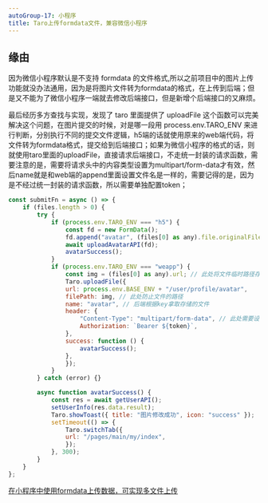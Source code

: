 ```yaml
---
autoGroup-17: 小程序
title: Taro上传formdata文件，兼容微信小程序
---
```

## 缘由
因为微信小程序默认是不支持 formdata 的文件格式,所以之前项目中的图片上传功能就没办法通用，因为是将图片文件转为formdata的格式，在上传到后端；但是又不能为了微信小程序一端就去修改后端接口，但是新增个后端接口的又麻烦。

最后经历多方查找与实现，发现了 taro 里面提供了 uploadFile 这个函数可以完美解决这个问题，在图片提交的时候，对是哪一段用 process.env.TARO_ENV  来进行判断，分别执行不同的提交文件逻辑，h5端的话就使用原来的web端代码，将文件转为formdata格式，提交给到后端接口；如果为微信小程序的格式的话，则就使用taro里面的uploadFile，直接请求后端接口，不走统一封装的请求函数，需要注意的是，需要将请求头中的内容类型设置为multipart/form-data才有效，然后name就是和web端的append里面设置文件名是一样的，需要记得的是，因为是不经过统一封装的请求函数，所以需要单独配置token；

```js
const submitFn = async () => {
    if (files.length > 0) {
        try {
            if (process.env.TARO_ENV === "h5") {
                const fd = new FormData();
                fd.append("avatar", (files[0] as any).file.originalFileObj);
                await uploadAvatarAPI(fd);
                avatarSuccess();
            }
            if (process.env.TARO_ENV === "weapp") {
                const img = (files[0] as any).url; // 此处将文件临时路径存储到img中
                Taro.uploadFile({
                url: process.env.BASE_ENV + "/user/profile/avatar",
                filePath: img, // 此处防止文件的路径
                name: "avatar", // 后端根据key拿取存储的文件
                header: {
                    "Content-Type": "multipart/form-data", // 此处需要设置为"multipart/form-data"格式
                    Authorization: `Bearer ${token}`,
                },
                success: function () {
                    avatarSuccess();
                },
                });
            }
        } catch (error) {}

        async function avatarSuccess() {
            const res = await getUserAPI();
            setUserInfo(res.data.result);
            Taro.showToast({ title: "图片修改成功", icon: "success" });
            setTimeout(() => {
                Taro.switchTab({
                url: "/pages/main/my/index",
                });
            }, 300);
        }
    }
};
```
[在小程序中使用formdata上传数据，可实现多文件上传](https://github.com/zlyboy/wx-formdata)